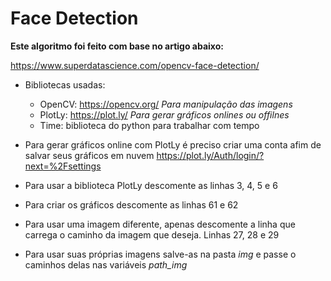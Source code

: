# Face Detection

**Este algoritmo foi feito com base no artigo abaixo:**

https://www.superdatascience.com/opencv-face-detection/

* Bibliotecas usadas:
    * OpenCV: https://opencv.org/ *Para manipulação das imagens*
    * PlotLy: https://plot.ly/ *Para gerar gráficos onlines ou offilnes*
    * Time: biblioteca do python para trabalhar com tempo
    
* Para gerar gráficos online com PlotLy é preciso criar uma conta afim de salvar seus gráficos em nuvem
    https://plot.ly/Auth/login/?next=%2Fsettings    

* Para usar a biblioteca PlotLy descomente as linhas 3, 4, 5 e 6

* Para criar os gráficos descomente as linhas 61 e 62

* Para usar uma imagem diferente, apenas descomente a linha que carrega o caminho da imagem que deseja. Linhas 27, 28 e 29

* Para usar suas próprias imagens salve-as na pasta *img* e passe o caminhos delas nas variáveis *path_img* 

